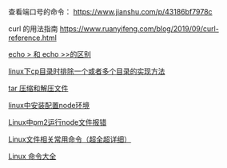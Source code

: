 查看端口号的命令： https://www.jianshu.com/p/43186bf7978c

curl 的用法指南 https://www.ruanyifeng.com/blog/2019/09/curl-reference.html

[echo > 和 echo >>的区别](https://www.cnblogs.com/aspirant/p/7802989.html)

[linux下cp目录时排除一个或者多个目录的实现方法](https://www.mscto.com/q/137665238844571648)

[tar 压缩和解压文件](https://einverne.github.io/post/2016/09/tar-archive-and-extract.html)

[linux中安装配置node环境](https://blog.csdn.net/qq_42046421/article/details/124752854)

[Linux中pm2运行node文件报错](https://blog.csdn.net/weixin_43873029/article/details/123002343)

[Linux文件相关常用命令（超全超详细）](https://blog.csdn.net/zhangxl123liang/article/details/123728515)

[Linux 命令大全](https://www.runoob.com/linux/linux-command-manual.html)

